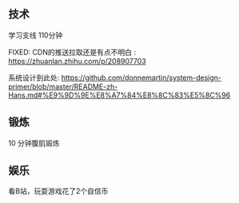 ## 技术
学习支线 110分钟

FIXED: CDN的推送拉取还是有点不明白 : https://zhuanlan.zhihu.com/p/208907703

系统设计到此处: https://github.com/donnemartin/system-design-primer/blob/master/README-zh-Hans.md#%E9%9D%9E%E8%A7%84%E8%8C%83%E5%8C%96

## 锻炼
10 分钟腹肌锻炼

## 娱乐
看B站，玩耍游戏花了2个自信币